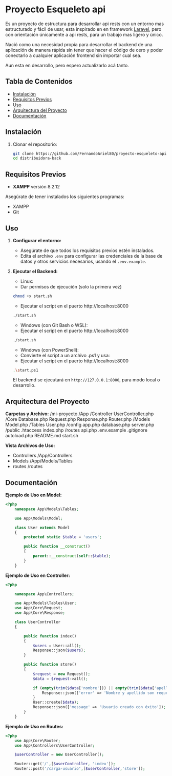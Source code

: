 # Proyecto Esqueleto api

Es un proyecto de estructura para desarrollar api rests con un entorno mas estructurado y fácil de usar, esta inspirado en en framework [Laravel](https://laravel.com/), pero con orientación únicamente a api rests, para un trabajo mas ligero y único. 

Nació como una necesidad propia para desarrollar el backend de una aplicación de manera rápida sin tener que hacer el código de cero y poder conectarlo a cualquier aplicación frontend sin importar cual sea. 

Aun esta en desarrollo, pero espero actualizarlo acá tanto.

## Tabla de Contenidos

- [Instalación](#instalación)
- [Requisitos Previos](#requisitos-previos)
- [Uso](#uso)
- [Arquitectura del Proyecto](#arquitectura-del-proyecto)
- [Documentación ](#documentación)

## Instalación

1. Clonar el repositorio:
    ```bash
    git clone https://github.com/FernandoAriel80/proyecto-esqueleto-api.git
    cd distribuidora-back
    ```
## Requisitos Previos

- **XAMPP** versión 8.2.12

Asegúrate de tener instalados los siguientes programas:

- XAMPP
- Git

## Uso

1. **Configurar el entorno:**
   - Asegúrate de que todos los requisitos previos estén instalados.
   - Edita el archivo `.env` para configurar las credenciales de la base de datos y otros servicios necesarios, usando el `.env.example`.

2. **Ejecutar el Backend:**
    - Linux:
    - Dar permisos de ejecución (solo la primera vez)
    ```bash
    chmod +x start.sh     
    ```
    - Ejecutar el script en el puerto http://localhost:8000
    ```bash
    ./start.sh         
    ```

    - Windows (con Git Bash o WSL):
    - Ejecutar el script en el puerto http://localhost:8000
    ```bash
    ./start.sh         
    ```

    - Windows (con PowerShell):
    - Convierte el script a un archivo .ps1 y usa:
    - Ejecutar el script en el puerto http://localhost:8000
    ```bash
    .\start.ps1         
    ```

    El backend se ejecutará en `http://127.0.0.1:8000`, para modo local o desarrollo.

## Arquitectura del Proyecto

**Carpetas y Archivo:**
/mi-proyecto
    /App
        /Controller
            UserController.php
        /Core
            Database.php
            Request.php
            Response.php
            Router.php
        /Models
            Model.php
            /Tables
                User.php
    /config
        app.php
        database.php
        server.php
    /public
        .htaccess
        index.php
    /routes
        api.php
    .env.example
    .gitignore
    autoload.php
    README.md
    start.sh

**Vista Archivos de Uso:**

- Controllers   /App/Controllers
- Models    /App/Models/Tables
- routes    /routes

## Documentación

**Ejemplo de Uso en Model:**

```php
<?php
    namespace App\Models\Tables;

    use App\Models\Model;

    class User extends Model
    {
        protected static $table = 'users';

        public function __construct()
        {
            parent::__construct(self::$table);
        }
    }
```

**Ejemplo de Uso en Controller:**

```php
<?php

    namespace App\Controllers;

    use App\Models\Tables\User;
    use App\Core\Request;
    use App\Core\Response;

    class UserController
    {

        public function index()
        {
            $users = User::all();
            Response::json($users);
        }

        public function store()
        {
            $request = new Request();
            $data = $request->all();

            if (empty(trim($data['nombre'])) || empty(trim($data['apellido']))) {
                Response::json(['error' => 'Nombre y apellido son requeridos'], 400);
            }
            User::create($data);
            Response::json(['message' => 'Usuario creado con éxito']);
        }
    }

```
**Ejemplo de Uso en Routes:**

```php
<?php
    use App\Core\Router;
    use App\Controllers\UserController;

    $userController = new UserController();

    Router::get('/',[$userController, 'index']);
    Router::post('/carga-usuario',[$userController,'store']);
```